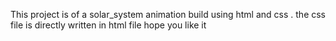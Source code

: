This project is of a solar_system animation build using html and css . the css file is directly written in html file hope you like it 
